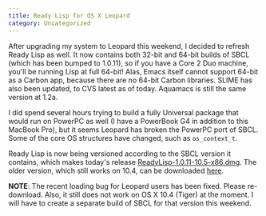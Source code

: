 ```yaml
---
title: Ready Lisp for OS X Leopard
category: Uncategorized
---
```


After upgrading my system to Leopard this weekend, I decided to refresh Ready Lisp as well.  It now contains both 32-bit and 64-bit builds of SBCL (which has been bumped to 1.0.11), so if you have a Core 2 Duo machine, you'll be running Lisp at full 64-bit!  Alas, Emacs itself cannot support 64-bit as a Carbon app, because there are no 64-bit Carbon libraries.  SLIME has also been updated, to CVS latest as of today.  Aquamacs is still the same version at 1.2a.

I did spend several hours trying to build a fully Universal package that would run on PowerPC as well (I have a PowerBook G4 in addition to this MacBook Pro), but it seems Leopard has broken the PowerPC port of SBCL.  Some of the core OS structures have changed, such as `os_context_t`.

Ready Lisp is now being versioned according to the SBCL version it contains, which makes today's release [ReadyLisp-1.0.11-10.5-x86.dmg](ftp://ftp.newartisans.com/pub/lisp/ReadyLisp-1.0.11-10.5-x86.dmg).  The older version, which still works on 10.4, can be downloaded [here](ftp://ftp.newartisans.com/pub/lisp/ReadyLisp-1.0.10-10.4-x86.dmg).

**NOTE**: The recent loading bug for Leopard users has been fixed.  Please re-download.  Also, it still does not work on OS X 10.4 (Tiger) at the moment.  I will have to create a separate build of SBCL for that version this weekend.

